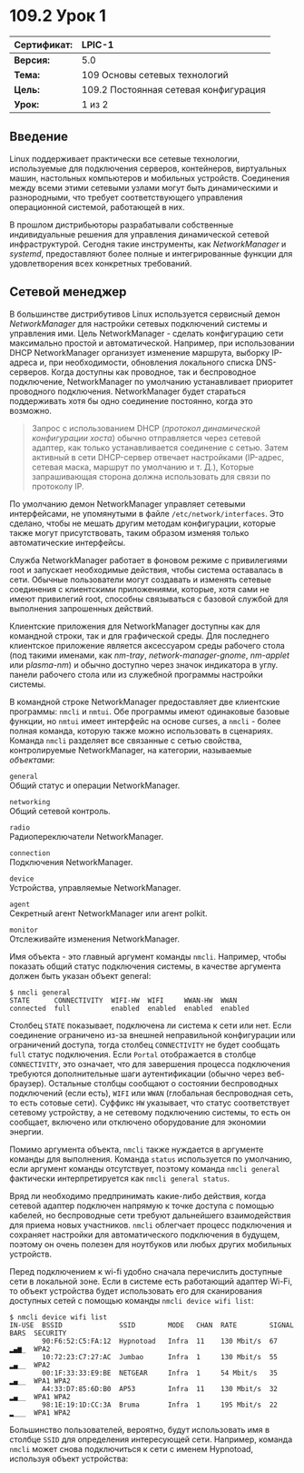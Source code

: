 # 109.2 Урок 1

| **Сертификат:** | LPIC-1                                      |
|:----------------|:--------------------------------------------|
| **Версия:**     | 5.0                                         |
| **Тема:**       | 109 Основы сетевых технологий               |                           
| **Цель:**       | 109.2 Постоянная сетевая конфигурация            |
| **Урок:**       | 1 из 2                                      |


## Введение

Linux поддерживает практически все сетевые технологии, используемые для подключения серверов, контейнеров, виртуальных машин, настольных компьютеров и мобильных устройств. Соединения между всеми этими сетевыми узлами могут быть динамическими и разнородными, что требует соответствующего управления операционной системой, работающей в них. 

В прошлом дистрибьюторы разрабатывали собственные индивидуальные решения для управления динамической сетевой инфраструктурой. Сегодня такие инструменты, как *NetworkManager* и *systemd*, предоставляют более полные и интегрированные функции для удовлетворения всех конкретных требований.


## Сетевой менеджер

В большинстве дистрибутивов Linux используется сервисный демон *NetworkManager* для настройки сетевых подключений системы и управления ими. Цель NetworkManager - сделать конфигурацию сети максимально простой и автоматической. Например, при использовании DHCP NetworkManager организует изменение маршрута, выборку IP-адреса и, при необходимости, обновления локального списка DNS-серверов. Когда доступны как проводное, так и беспроводное подключение, NetworkManager по умолчанию устанавливает приоритет проводного подключения. NetworkManager будет стараться поддерживать хотя бы одно соединение постоянно, когда это возможно.

>Запрос с использованием DHCP (*протокол динамической конфигурации хоста*) обычно отправляется через сетевой адаптер, как только устанавливается соединение с сетью. Затем активный в сети DHCP-сервер отвечает настройками (IP-адрес, сетевая маска, маршрут по умолчанию и т. Д.), Которые запрашивающая сторона должна использовать для связи по протоколу IP.

По умолчанию демон NetworkManager управляет сетевыми интерфейсами, не упомянутыми в файле `/etc/network/interfaces`. Это сделано, чтобы не мешать другим методам конфигурации, которые также могут присутствовать, таким образом изменяя только автоматические интерфейсы. 

Служба NetworkManager работает в фоновом режиме с привилегиями root и запускает необходимые действия, чтобы система оставалась в сети. Обычные пользователи могут создавать и изменять сетевые соединения с клиентскими приложениями, которые, хотя сами не имеют привилегий root, способны связываться с базовой службой для выполнения запрошенных действий. 

Клиентские приложения для NetworkManager доступны как для командной строки, так и для графической среды. Для последнего клиентское приложение является аксессуаром среды рабочего стола (под такими именами, как *nm-tray*, *network-manager-gnome*, *nm-applet* или p*lasma-nm*) и обычно доступно через значок индикатора в углу. панели рабочего стола или из служебной программы настройки системы. 

В командной строке NetworkManager предоставляет две клиентские программы: `nmcli` и `nmtui`. Обе программы имеют одинаковые базовые функции, но `nmtui` имеет интерфейс на основе curses, а `nmcli` - более полная команда, которую также можно использовать в сценариях. Команда `nmcli` разделяет все связанные с сетью свойства, контролируемые NetworkManager, на категории, называемые *объектами*: 

`general`  
Общий статус и операции NetworkManager. 

`networking`  
Общий сетевой контроль. 

`radio`  
Радиопереключатели NetworkManager. 

`connection`  
Подключения NetworkManager. 

`device`  
Устройства, управляемые NetworkManager.  

`agent`  
Секретный агент NetworkManager или агент polkit. 

`monitor`  
Отслеживайте изменения NetworkManager. 

Имя объекта - это главный аргумент команды `nmcli`. Например, чтобы показать общий статус подключения системы, в качестве аргумента должен быть указан объект general:

```console
$ nmcli general
STATE      CONNECTIVITY  WIFI-HW  WIFI     WWAN-HW  WWAN
connected  full          enabled  enabled  enabled  enabled
```

Столбец `STATE` показывает, подключена ли система к сети или нет. Если соединение ограничено из-за внешней неправильной конфигурации или ограничений доступа, тогда столбец `CONNECTIVITY` не будет сообщать `full` статус подключения. Если `Portal` отображается в столбце `CONNECTIVITY`, это означает, что для завершения процесса подключения требуются дополнительные шаги аутентификации (обычно через веб-браузер). Остальные столбцы сообщают о состоянии беспроводных подключений (если есть), `WIFI` или `WWAN` (глобальная беспроводная сеть, то есть сотовые сети). Суффикс `HW` указывает, что статус соответствует сетевому устройству, а не сетевому подключению системы, то есть он сообщает, включено или отключено оборудование для экономии энергии. 

Помимо аргумента объекта, `nmcli` также нуждается в аргументе команды для выполнения. Команда `status` используется по умолчанию, если аргумент команды отсутствует, поэтому команда `nmcli general` фактически интерпретируется как `nmcli general status`. 

Вряд ли необходимо предпринимать какие-либо действия, когда сетевой адаптер подключен напрямую к точке доступа с помощью кабелей, но беспроводные сети требуют дальнейшего взаимодействия для приема новых участников. `nmcli` облегчает процесс подключения и сохраняет настройки для автоматического подключения в будущем, поэтому он очень полезен для ноутбуков или любых других мобильных устройств. 

Перед подключением к wi-fi удобно сначала перечислить доступные сети в локальной зоне. Если в системе есть работающий адаптер Wi-Fi, то объект устройства будет использовать его для сканирования доступных сетей с помощью команды `nmcli device wifi list`:

```console
$ nmcli device wifi list
IN-USE  BSSID              SSID        MODE   CHAN  RATE        SIGNAL  BARS  SECURITY
        90:F6:52:C5:FA:12  Hypnotoad   Infra  11    130 Mbit/s  67      ▂▄▆_  WPA2
        10:72:23:C7:27:AC  Jumbao      Infra  1     130 Mbit/s  55      ▂▄__  WPA2
        00:1F:33:33:E9:BE  NETGEAR     Infra  1     54 Mbit/s   35      ▂▄__  WPA1 WPA2
        A4:33:D7:85:6D:B0  AP53        Infra  11    130 Mbit/s  32      ▂▄__  WPA1 WPA2
        98:1E:19:1D:CC:3A  Bruma       Infra  1     195 Mbit/s  22      ▂___  WPA1 WPA2
```

Большинство пользователей, вероятно, будут использовать имя в столбце `SSID` для определения интересующей сети. Например, команда `nmcli` может снова подключиться к сети с именем Hypnotoad, используя объект устройства:
